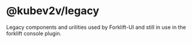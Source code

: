 # @kubev2v/legacy

Legacy components and urilities used by Forklift-UI and still in use in the forklift console plugin.
